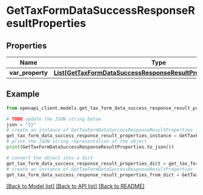 # GetTaxFormDataSuccessResponseResultProperties


## Properties

Name | Type | Description | Notes
------------ | ------------- | ------------- | -------------
**var_property** | [**List[GetTaxFormDataSuccessResponseResultPropertiesPropertyInner]**](GetTaxFormDataSuccessResponseResultPropertiesPropertyInner.md) |  | [optional] 

## Example

```python
from openapi_client.models.get_tax_form_data_success_response_result_properties import GetTaxFormDataSuccessResponseResultProperties

# TODO update the JSON string below
json = "{}"
# create an instance of GetTaxFormDataSuccessResponseResultProperties from a JSON string
get_tax_form_data_success_response_result_properties_instance = GetTaxFormDataSuccessResponseResultProperties.from_json(json)
# print the JSON string representation of the object
print(GetTaxFormDataSuccessResponseResultProperties.to_json())

# convert the object into a dict
get_tax_form_data_success_response_result_properties_dict = get_tax_form_data_success_response_result_properties_instance.to_dict()
# create an instance of GetTaxFormDataSuccessResponseResultProperties from a dict
get_tax_form_data_success_response_result_properties_from_dict = GetTaxFormDataSuccessResponseResultProperties.from_dict(get_tax_form_data_success_response_result_properties_dict)
```
[[Back to Model list]](../README.md#documentation-for-models) [[Back to API list]](../README.md#documentation-for-api-endpoints) [[Back to README]](../README.md)


